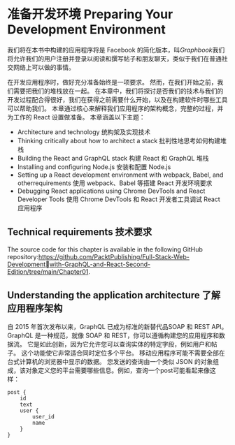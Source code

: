 # 准备开发环境 Preparing Your Development Environment

我们将在本书中构建的应用程序将是 Facebook 的简化版本，叫*Graphbook*我们将允许我们的用户注册并登录以阅读和撰写帖子和朋友聊天，类似于我们在普通社交网络上可以做的事情。

在开发应用程序时，做好充分准备始终是一项要求。 然而，在我们开始之前，我们需要把我们的堆栈放在一起。 在本章中，我们将探讨是否我们的技术与我们的开发过程配合得很好，我们在获得之前需要什么开始，以及在构建软件时哪些工具可以帮助我们。
本章通过核心来解释我们应用程序的架构概念，完整的过程，并为工作的 React 设置做准备。
本章涵盖以下主题：
* Architecture and technology 统构架及实现技术
* Thinking critically about how to architect a stack 批判性地思考如何构建堆栈
* Building the React and GraphQL stack 构建 React 和 GraphQL 堆栈
* Installing and configuring Node.js 安装和配置 Node.js
* Setting up a React development environment with webpack, Babel, and otherrequirements 使用 webpack、Babel 等搭建 React 开发环境要求
* Debugging React applications using Chrome DevTools and React Developer Tools 使用 Chrome DevTools 和 React 开发者工具调试 React 应用程序

## Technical requirements  技术要求

The source code for this chapter is available in the following GitHub repository:https://github.com/PacktPublishing/Full-Stack-Web-Developmentwith-GraphQL-and-React-Second-Edition/tree/main/Chapter01.

## Understanding the application architecture  了解应用程序架构

自 2015 年首次发布以来，GraphQL 已成为标准的新替代品SOAP 和 REST API。 GraphQL 是一种规范，就像 SOAP 和 REST，你可以遵循构建您的应用程序和数据流。 它是如此创新，因为它允许您可以查询实体的特定字段，例如用户和帖子。 这个功能使它非常适合同时定位多个平台。 移动应用程序可能不需要全部在台式计算机的浏览器中显示的数据。 您发送的查询由一个类似 JSON 的对象组成，该对象定义您的平台需要哪些信息。例如，查询一个post可能看起来像这样：
```
post {
	id
	text
	user {
		user_id
		name
	}
}
```